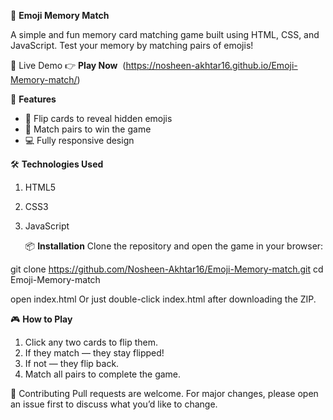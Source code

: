 🧠 **Emoji Memory Match**

A simple and fun memory card matching game built using HTML, CSS, and JavaScript. Test your memory by matching pairs of emojis!

🚀 Live Demo
👉 **Play Now**  (https://nosheen-akhtar16.github.io/Emoji-Memory-match/)

📌 **Features**

- 🎴 Flip cards to reveal hidden emojis
- 🧠 Match pairs to win the game
- 💻 Fully responsive design

🛠️ **Technologies Used**
1. HTML5
2. CSS3
3. JavaScript

   📦 **Installation**
Clone the repository and open the game in your browser:

git clone https://github.com/Nosheen-Akhtar16/Emoji-Memory-match.git
cd Emoji-Memory-match

open index.html
Or just double-click index.html after downloading the ZIP.

🎮 **How to Play**
1. Click any two cards to flip them.
2. If they match — they stay flipped!
3. If not — they flip back.
4. Match all pairs to complete the game.

🤝 Contributing
Pull requests are welcome. For major changes, please open an issue first to discuss what you’d like to change.




